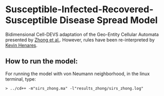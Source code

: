 # Susceptible-Infected-Recovered-Susceptible Disease Spread Model

Bidimensional Cell-DEVS adaptation of the Geo-Entity Cellular Automata presented by [Zhong et al.](https://link.springer.com/article/10.1007/s11430-009-0044-9).
However, rules have been re-interpreted by [Kevin Henares](mailto:khenares@ucm.es).


## How to run the model:

For running the model with von Neumann neighborhood, in the linux terminal, type:
```shell
> ../cd++ -m"sirs_zhong.ma" -l"results_zhong/sirs_zhong.log"
```

